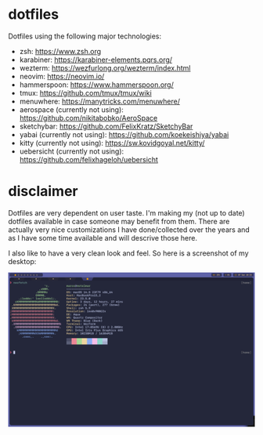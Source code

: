 # dotfiles

Dotfiles using the following major technologies:

- zsh: <https://www.zsh.org>
- karabiner: <https://karabiner-elements.pqrs.org/>
- wezterm: <https://wezfurlong.org/wezterm/index.html>
- neovim: <https://neovim.io/>
- hammerspoon: <https://www.hammerspoon.org/>
- tmux: <https://github.com/tmux/tmux/wiki>
- menuwhere: <https://manytricks.com/menuwhere/>
- aerospace (currently not using): <https://github.com/nikitabobko/AeroSpace>
- sketchybar: <https://github.com/FelixKratz/SketchyBar>
- yabai (currently not using): <https://github.com/koekeishiya/yabai>
- kitty (currently not using): <https://sw.kovidgoyal.net/kitty/>
- uebersicht (currently not using): <https://github.com/felixhageloh/uebersicht>


# disclaimer

Dotfiles are very dependent on user taste. I'm making my (not up to date)
dotfiles available in case someone may benefit from them. There are actually
very nice customizations I have done/collected over the years and as I have some time
available and will descrive those here.


I also like to have a very clean look and feel. So here is a screenshot of my
desktop:

![Screenshot1](./figs/screen1.png "Screenshot 1")
